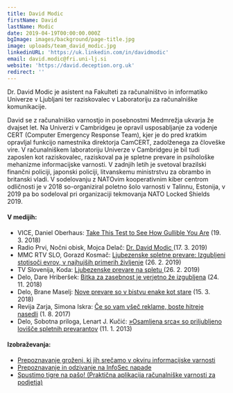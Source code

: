 ```yaml
---
title: David Modic
firstName: David
lastName: Modic
date: 2019-04-19T00:00:00.000Z
bgImage: images/background/page-title.jpg
image: uploads/team_david_modic.jpg
linkedinURL: 'https://uk.linkedin.com/in/davidmodic'
email: david.modic@fri.uni-lj.si
website: 'https://david.deception.org.uk'
redirect: ''
---
```

Dr. David Modic je asistent na Fakulteti za računalništvo in informatiko Univerze v Ljubljani ter raziskovalec v Laboratoriju za računalniške komunikacije.

David se z računalniško varnostjo in posebnostmi Medmrežja ukvarja že dvajset let. Na Univerzi v Cambridgeu je opravil usposabljanje za vodenje CERT (Computer Emergency Response Team), kjer je do pred kratkim opravljal funkcijo namestnika direktorja CamCERT, zadolženega za človeške vire. V računalniškem laboratoriju Univerze v Cambridgeu je bil tudi zaposlen kot raziskovalec, raziskoval pa je spletne prevare in psihološke mehanizme informacijske varnosti. V zadnjih letih je svetoval brazilski finančni policiji, japonski policiji, litvanskemu ministrstvu za obrambo in britanski vladi. V sodelovanju z  NATOvim kooperativnim kiber centrom odličnosti  je v 2018 so-organiziral poletno šolo varnosti v Talinnu, Estonija, v 2019 pa bo sodeloval pri organizaciji tekmovanja NATO Locked Shields 2019.

#### V medijih:

* VICE, Daniel Oberhaus: [Take This Test to See How Gullible You Are](https://www.vice.com/en_us/article/8xk9m3/persuasion-gullibility-test-scams-marketing-advertising) (19. 3. 2018)
* Radio Prvi, Nočni obisk, Mojca Delač: [Dr. David Modic](https://radioprvi.rtvslo.si/2019/03/nocni-obisk-1447/) (17. 3. 2019)
* MMC RTV SLO, Gorazd Kosmač: [Ljubezenske spletne prevare: Izgubljeni stotisoči evrov, v najhujših primerih življenje](https://www.rtvslo.si/slovenija/ljubezenske-spletne-prevare-izgubljeni-stotisoci-evrov-v-najhujsih-primerih-zivljenje/480996) (26. 2. 2019)
* TV Slovenija, Koda: [Ljubezenske prevare na spletu ](https://4d.rtvslo.si/arhiv/koda/174598277)(26. 2. 2019)
* Delo, Dare Hriberšek: [Bitka za zasebnost je verjetno že izgubljena](https://www.delo.si/novice/znanoteh/bitka-za-zasebnost-je-verjetno-ze-izgubljena-116246.html) (24. 11. 2018)
* Delo, Brane Maselj: [Nove prevare so v bistvu enake kot stare](https://www.delo.si/nedelo/nove-prevare-so-v-bistvu-enake-kot-stare.html) (15. 3. 2018)
* Revija Zarja, Simona Iskra: [Če so vam všeč reklame, boste hitreje nasedli](https://novice.svet24.si/clanek/novice/slovenija/598da97eedc10/ce-so-vam-vsec-reklame-boste-hitreje-nasedli) (1. 8. 2017)
* Delo, Sobotna priloga, Lenart J. Kučić: [»Osamljena srca« so priljubljeno lovišče spletnih prevarantov](https://www.delo.si/zgodbe/sobotnapriloga/osamljena-srca-so-priljubljeno-lovisce-spletnih-prevarantov.html) (11. 1. 2013)

#### Izobraževanja:

* [Prepoznavanje groženj, ki jih srečamo v okviru informacijske varnosti](https://akademijafri.si/izobrazevanja/za-podjetja/prepoznavanje_grozenj_ki_jih_srecamo_v_okviru_informacijske_varnosti/)
* [Prepoznavanje in odzivanje na InfoSec napade](https://akademijafri.si/izobrazevanja/za-podjetja/prepoznavanje_in_odzivanje_na_infosec_napade/)
* [Spustimo tigre na pašo! (Praktična aplikacija računalniške varnosti za podjetja)](https://akademijafri.si/izobrazevanja/za-podjetja/spustimo_tigre_na_paso_prakticna_aplikacija_racunalniske_varnosti_za_podjetja/)

